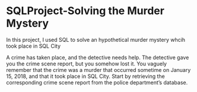 # SQLProject-Solving the Murder Mystery
In this project, I used SQL to solve an hypothetical murder mystery whcih took place in SQL City

A crime has taken place, and the detective needs help. The detective gave you the crime scene report, but you somehow lost it. You vaguely remember that the crime was a murder that occurred sometime on January 15, 2018, and that it took place in SQL City. Start by retrieving the corresponding crime scene report from the police department’s database. 

